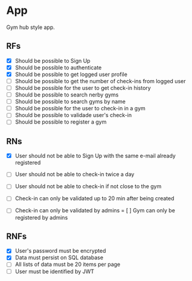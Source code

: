 # App

Gym hub style app.

## RFs

- [x] Should be possible to Sign Up
- [x] Should be possible to authenticate
- [x] Should be possible to get logged user profile
- [ ] Should be possible to get the number of check-ins from logged user
- [ ] Should be possible for the user to get check-in history
- [ ] Should be possible to search nerby gyms
- [ ] Should be possible to search gyms by name
- [ ] Should be possible for the user to check-in in a gym
- [ ] Should be possible to validade user's check-in
- [ ] Should be possible to register a gym

## RNs

- [x] User should not be able to Sign Up with the same e-mail already registered
- [ ] User should not be able to check-in twice a day
- [ ] User should not be able to check-in if not close to the gym
- [ ] Check-in can only be validated up to 20 min after being created
- [ ] Check-in can only be validated by admins
= [ ] Gym can only be registered by admins


## RNFs

- [x] User's password must be encrypted
- [x] Data must persist on SQL database
- [ ] All lists of data must be 20 items per page
- [ ] User must be identified by JWT